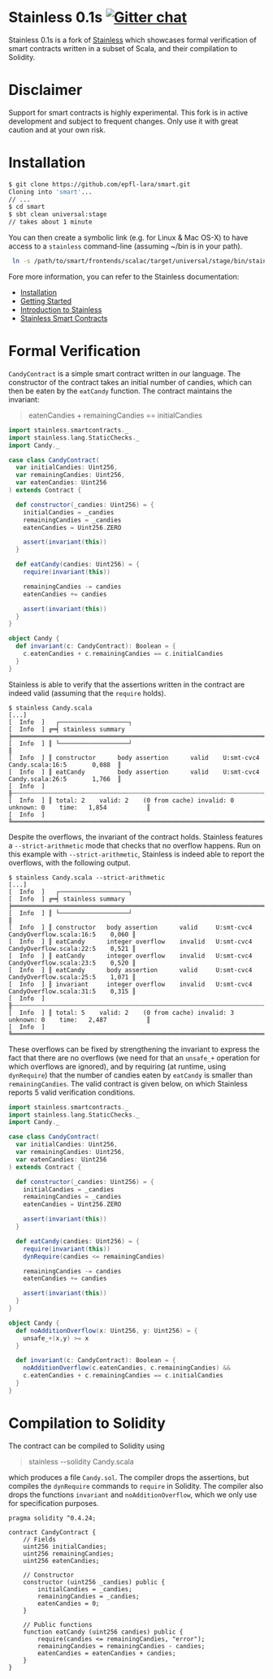 Stainless 0.1s [![Gitter chat](https://img.shields.io/gitter/room/gitterHQ/gitter.svg)](https://gitter.im/epfl-lara/smart)
=============

Stainless 0.1s is a fork of [Stainless](https://github.com/epfl-lara/stainless) 
which showcases formal verification of smart contracts written in a subset of 
Scala, and their compilation to Solidity. 

# Disclaimer

Support for smart contracts is highly experimental. This fork is in active
development and subject to frequent changes. Only use it with great caution and 
at your own risk.

# Installation


```bash
$ git clone https://github.com/epfl-lara/smart.git
Cloning into 'smart'...
// ...
$ cd smart
$ sbt clean universal:stage
// takes about 1 minute
```

You can then create a symbolic link (e.g. for Linux & Mac OS-X) to have access 
to a ``stainless`` command-line (assuming ~/bin is in your path).

```bash
 ln -s /path/to/smart/frontends/scalac/target/universal/stage/bin/stainless-scalac ~/bin/stainless
```

Fore more information, you can refer to the Stainless documentation:
  * [Installation](core/src/sphinx/installation.rst)
  * [Getting Started](core/src/sphinx/gettingstarted.rst)
  * [Introduction to Stainless](core/src/sphinx/intro.rst)
  * [Stainless Smart Contracts](core/src/sphinx/smartcontracts.rst)


# Formal Verification

`CandyContract` is a simple smart contract written in our language. The
constructor of the contract takes an initial number of candies, which can then 
be eaten by the `eatCandy` function. The contract maintains the
invariant:

> eatenCandies + remainingCandies == initialCandies

```scala
import stainless.smartcontracts._
import stainless.lang.StaticChecks._
import Candy._

case class CandyContract(
  var initialCandies: Uint256,
  var remainingCandies: Uint256,
  var eatenCandies: Uint256
) extends Contract {

  def constructor(_candies: Uint256) = {
    initialCandies = _candies
    remainingCandies = _candies
    eatenCandies = Uint256.ZERO

    assert(invariant(this))
  }

  def eatCandy(candies: Uint256) = {
    require(invariant(this))

    remainingCandies -= candies
    eatenCandies += candies

    assert(invariant(this))
  }
}

object Candy {
  def invariant(c: CandyContract): Boolean = {
    c.eatenCandies + c.remainingCandies == c.initialCandies
  }
}
```

Stainless is able to verify that the assertions written in the contract are 
indeed valid (assuming that the `require` holds).


```
$ stainless Candy.scala
[...]
[  Info  ]   ┌───────────────────┐
[  Info  ] ╔═╡ stainless summary ╞══════════════════════════════════════════════════════════════════════╗
[  Info  ] ║ └───────────────────┘                                                                      ║
[  Info  ] ║ constructor      body assertion      valid    U:smt-cvc4     Candy.scala:16:5       0,088  ║
[  Info  ] ║ eatCandy         body assertion      valid    U:smt-cvc4     Candy.scala:26:5       1,766  ║
[  Info  ] ╟┄┄┄┄┄┄┄┄┄┄┄┄┄┄┄┄┄┄┄┄┄┄┄┄┄┄┄┄┄┄┄┄┄┄┄┄┄┄┄┄┄┄┄┄┄┄┄┄┄┄┄┄┄┄┄┄┄┄┄┄┄┄┄┄┄┄┄┄┄┄┄┄┄┄┄┄┄┄┄┄┄┄┄┄┄┄┄┄┄┄┄┄╢
[  Info  ] ║ total: 2    valid: 2    (0 from cache) invalid: 0    unknown: 0    time:   1,854           ║
[  Info  ] ╚════════════════════════════════════════════════════════════════════════════════════════════╝
```

Despite the overflows, the invariant of the contract holds. Stainless features a
`--strict-arithmetic` mode that checks that no overflow happens. Run on this
example with `--strict-arithmetic`, Stainless is indeed able to report the
overflows, with the following output. 

```
$ stainless Candy.scala --strict-arithmetic
[...]
[  Info  ]   ┌───────────────────┐
[  Info  ] ╔═╡ stainless summary ╞══════════════════════════════════════════════════════════════════════╗
[  Info  ] ║ └───────────────────┘                                                                      ║
[  Info  ] ║ constructor   body assertion      valid     U:smt-cvc4   CandyOverflow.scala:16:5    0,060 ║
[  Info  ] ║ eatCandy      integer overflow    invalid   U:smt-cvc4   CandyOverflow.scala:22:5    0,521 ║
[  Info  ] ║ eatCandy      integer overflow    invalid   U:smt-cvc4   CandyOverflow.scala:23:5    0,520 ║
[  Info  ] ║ eatCandy      body assertion      valid     U:smt-cvc4   CandyOverflow.scala:25:5    1,071 ║
[  Info  ] ║ invariant     integer overflow    invalid   U:smt-cvc4   CandyOverflow.scala:31:5    0,315 ║
[  Info  ] ╟┄┄┄┄┄┄┄┄┄┄┄┄┄┄┄┄┄┄┄┄┄┄┄┄┄┄┄┄┄┄┄┄┄┄┄┄┄┄┄┄┄┄┄┄┄┄┄┄┄┄┄┄┄┄┄┄┄┄┄┄┄┄┄┄┄┄┄┄┄┄┄┄┄┄┄┄┄┄┄┄┄┄┄┄┄┄┄┄┄┄┄┄╢
[  Info  ] ║ total: 5    valid: 2    (0 from cache) invalid: 3    unknown: 0    time:   2,487           ║
[  Info  ] ╚════════════════════════════════════════════════════════════════════════════════════════════╝

```


These overflows can be fixed by strengthening the invariant to express
the fact that there are no overflows (we need for that an `unsafe_+` operation for which
overflows are ignored), and by requiring (at runtime, using `dynRequire`) that
the number of candies eaten by `eatCandy` is smaller than `remainingCandies`. 
The valid contract is given below, on which Stainless reports 5 valid
verification conditions.

```scala
import stainless.smartcontracts._
import stainless.lang.StaticChecks._
import Candy._

case class CandyContract(
  var initialCandies: Uint256,
  var remainingCandies: Uint256,
  var eatenCandies: Uint256
) extends Contract {

  def constructor(_candies: Uint256) = {
    initialCandies = _candies
    remainingCandies = _candies
    eatenCandies = Uint256.ZERO

    assert(invariant(this))
  }

  def eatCandy(candies: Uint256) = {
    require(invariant(this))
    dynRequire(candies <= remainingCandies)

    remainingCandies -= candies
    eatenCandies += candies

    assert(invariant(this))
  }
}

object Candy {
  def noAdditionOverflow(x: Uint256, y: Uint256) = {
    unsafe_+(x,y) >= x
  }

  def invariant(c: CandyContract): Boolean = {
    noAdditionOverflow(c.eatenCandies, c.remainingCandies) &&
    c.eatenCandies + c.remainingCandies == c.initialCandies
  }
}
```

# Compilation to Solidity

The contract can be compiled to Solidity using 

> stainless --solidity Candy.scala

which produces a file `Candy.sol`. The compiler drops the assertions, but
compiles the `dynRequire` commands to `require` in Solidity. The compiler also
drops the functions `invariant` and `noAdditionOverflow`, which we only use for
specification purposes.

```solidity
pragma solidity ^0.4.24;

contract CandyContract {
    // Fields
    uint256 initialCandies;
    uint256 remainingCandies;
    uint256 eatenCandies;

    // Constructor
    constructor (uint256 _candies) public {
        initialCandies = _candies;
        remainingCandies = _candies;
        eatenCandies = 0;
    }

    // Public functions
    function eatCandy (uint256 candies) public {
        require(candies <= remainingCandies, "error");
        remainingCandies = remainingCandies - candies;
        eatenCandies = eatenCandies + candies;
    }
}
```
